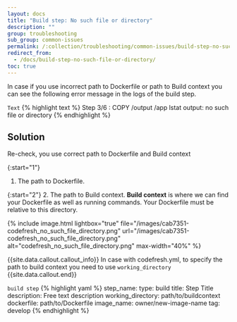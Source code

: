 ```yaml
---
layout: docs
title: "Build step: No such file or directory"
description: ""
group: troubleshooting
sub_group: common-issues
permalink: /:collection/troubleshooting/common-issues/build-step-no-such-file-or-directory/
redirect_from:
  - /docs/build-step-no-such-file-or-directory/
toc: true
---
```


In case if you use incorrect path to Dockerfile or path to Build context you can see the following error message in the logs of the build step.

  `Text`
{% highlight text %}
Step 3/6 : COPY /output /app
lstat output: no such file or directory
{% endhighlight %}

## Solution
Re-check, you use correct path to Dockerfile and Build context

{:start="1"}
1. The path to Dockerfile.

{:start="2"}
2. The path to Build context. 
**Build context** is where we can find your Dockerfile as well as running commands. Your Dockerfile must be relative to this directory.

{% include 
image.html 
lightbox="true" 
file="/images/cab7351-codefresh_no_such_file_directory.png" 
url="/images/cab7351-codefresh_no_such_file_directory.png"
alt="codefresh_no_such_file_directory.png" 
max-width="40%"
%}

{{site.data.callout.callout_info}}
In case with codefresh.yml, to specify the path to build context you need to use `working_directory`
{{site.data.callout.end}}

  `build step`
{% highlight yaml %}
step_name:
  type: build
  title: Step Title
  description: Free text description
  working_directory: path/to/buildcontext
  dockerfile: path/to/Dockerfile
  image_name: owner/new-image-name
  tag: develop
{% endhighlight %}
